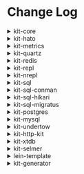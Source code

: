 # Change Log

<details>
<summary>kit-core</summary>

### `io.github.kit-clj/kit-core {:mvn/version "1.0.1"}`

- Change: Bump dependencies

### `io.github.kit-clj/kit-core {:mvn/version "1.0.0"}`

- Initial release
</details>



<details>
<summary>kit-hato</summary>

### `io.github.kit-clj/kit-hato {:mvn/version "1.0.0"}`

- Initial release
</details>



<details>
<summary>kit-metrics</summary>

### `io.github.kit-clj/kit-metrics {:mvn/version "1.0.2"}`

- Change: Bump dependencies

### `io.github.kit-clj/kit-metrics {:mvn/version "1.0.1"}`

- Breaking fix: metric definitions API is broken

### `io.github.kit-clj/kit-metrics {:mvn/version "1.0.0"}`

- Initial release
</details>



<details>
<summary>kit-quartz</summary>

### `io.github.kit-clj/kit-quartz {:mvn/version "1.0.1"}`

- bump dependencies

### `io.github.kit-clj/kit-quartz {:mvn/version "1.0.0"}`

- Initial release
</details>



<details>
<summary>kit-redis</summary>

### `io.github.kit-clj/kit-redis {:mvn/version "1.0.2"}`

- bump dependencies

### `io.github.kit-clj/kit-redis {:mvn/version "1.0.1"}`

- Change: `key-for` uses CacheKey protocol to convert based on type, defaulting to hashing Objects instead of `pr-str`
- Change: `key-for` ignores prefixing keys when there is no default `key-prefix` in the component config

### `io.github.kit-clj/kit-redis {:mvn/version "1.0.0"}`

- Initial release
</details>



<details>
<summary>kit-repl</summary>

### `io.github.kit-clj/kit-repl {:mvn/version "1.0.1"}`

- Fix: ensure org.clojure/tools.logging is included in deps in case used as standalone

### `io.github.kit-clj/kit-repl {:mvn/version "1.0.0"}`

- Initial release
</details>



<details>
<summary>kit-nrepl</summary>

### `io.github.kit-clj/kit-nrepl {:mvn/version "1.0.0"}`

- Initial release
</details>



<details>
<summary>kit-sql</summary>

### `io.github.kit-clj/kit-sql {:mvn/version "1.1.1"}`

- bump dependencies

### `io.github.kit-clj/kit-sql {:mvn/version "1.1.0"}`

- Change: Now just a bare bones wrapper that imports kit-sql-conman and kit-sql-migratus for compatibility purposes

### `io.github.kit-clj/kit-sql {:mvn/version "1.0.0"}`

- Initial release
</details>



<details>
<summary>kit-sql-conman</summary>

### `io.github.kit-clj/kit-sql-conman {:mvn/version "1.0.2"}`

- bump dependencies

### `io.github.kit-clj/kit-sql-conman {:mvn/version "1.0.1"}`

- Fix: Remove unused reference to conman in require

### `io.github.kit-clj/kit-sql-conman {:mvn/version "1.0.0"}`

- Initial release
</details>



<details>
<summary>kit-sql-hikari</summary>

### `io.github.kit-clj/kit-sql-hikari {:mvn/version "1.0.1"}`

- Initial release

</details>



<details>
<summary>kit-sql-migratus</summary>

### `io.github.kit-clj/kit-sql-migratus {:mvn/version "1.0.0"}`

- Initial release
</details>



<details>
<summary>kit-postgres</summary>

### `io.github.kit-clj/kit-postgres {:mvn/version "1.0.1"}`

- bump dependencies

### `io.github.kit-clj/kit-postgres {:mvn/version "1.0.0"}`

- Initial release
</details>



<details>
<summary>kit-mysql</summary>

### `io.github.kit-clj/kit-mysql {:mvn/version "1.0.1"}`

- bump dependencies

### `io.github.kit-clj/kit-mysql {:mvn/version "1.0.0"}`

- Initial release [PR #18](https://github.com/kit-clj/kit/pull/18)
</details>



<details>
<summary>kit-undertow</summary>

### `io.github.kit-clj/kit-undertow {:mvn/version "1.0.1"}`

- Fix: ensure org.clojure/tools.logging is included in deps in case used as standalone

### `io.github.kit-clj/kit-undertow {:mvn/version "1.0.0"}`

- Initial release
</details>



<details>
<summary>kit-http-kit</summary>

### `io.github.kit-clj/kit-http-kit {:mvn/version "1.0.1"}`

- Change: Bump dependencies

### `io.github.kit-clj/kit-http-kit {:mvn/version "1.0.0"}`

- Initial release
</details>



<details>
<summary>kit-xtdb</summary>

### `io.github.kit-clj/kit-xtdb {:mvn/version "1.0.1"}`

- Bump dependencies

### `io.github.kit-clj/kit-xtdb {:mvn/version "1.0.0"}`

- Initial release
</details>



<details>
<summary>kit-selmer</summary>

### `io.github.kit-clj/kit-selmer {:mvn/version "1.0.1"}`

- Change: Bump dependencies

### `io.github.kit-clj/kit-selmer {:mvn/version "1.0.0"}`

- Initial release
</details>



<details>
<summary>lein-template</summary>

### `io.github.kit-clj/lein-template {:mvn/version "0.1.22"}`

- bump kit-generator

### `io.github.kit-clj/lein-template {:mvn/version "0.1.21"}`

- bump dependencies

### `io.github.kit-clj/lein-template {:mvn/version "0.1.20"}`

- bump kit-xtdb

### `io.github.kit-clj/lein-template {:mvn/version "0.1.19"}`

- add rocksdb and xtdb http server for dev profile (thanks [@green-coder](https://github.com/green-coder))

### `io.github.kit-clj/lein-template {:mvn/version "0.1.18"}`

- fix cookie name in incorrect place (thanks [@jaimesangcap](https://github.com/jaimesangcap))

### `io.github.kit-clj/lein-template {:mvn/version "0.1.17"}`

- fix issue with default cookie session store configuration 
- bump to `org.clojure/clojure {:mvn/version "1.11.1"}`

### `io.github.kit-clj/lein-template {:mvn/version "0.1.16"}`

- bump to `io.github.kit-clj/kit-sql-conman {:mvn/version "1.0.1"}`

### `io.github.kit-clj/lein-template {:mvn/version "0.1.15"}`

- bump to `org.clojure/clojure {:mvn/version "1.11.0"}`
- bump to `metosin/reitit {:mvn/version "0.5.17"}`
- include deps hot loading by default

### `io.github.kit-clj/lein-template {:mvn/version "0.1.12"}`
- added `clojure.tools.namespace.rep/refresh` in `user` namespace
- added `bb.edn` script with tasks for starting nREPL, testing, and building an uberjar  
  
### `io.github.kit-clj/lein-template {:mvn/version "0.1.11"}`

- Change default cookie secret to randomly generated secret at template generation
  
### `io.github.kit-clj/lein-template {:mvn/version "0.1.10"}`
  
- Fix missing require in test utils
- Add test stub in template

### `io.github.kit-clj/lein-template {:mvn/version "0.1.9"}`

- Add symlink to kit libs so no need to manually bump versions when releasing template
- Update Dockerfile
- Refactor sql profiles
- Add clj-kondo cache to default gitignore

### `io.github.kit-clj/lein-template {:mvn/version "0.1.8"}`

- Update kit-generator lib

### `io.github.kit-clj/lein-template {:mvn/version "0.1.7"}`

- Update log config to exclude jgit debug noise

### `io.github.kit-clj/lein-template {:mvn/version "0.1.6"}`

- Template updated for the sql variants

### `io.github.kit-clj/lein-template {:mvn/version "0.1.5"}`

- New: Add `+socket-repl` profile for socket REPL
- Change: Default socket REPL host changed to `"127.0.0.1"`
- Change: Bump dependencies
- Change: Remove `kit-repl` library from default template profile
- Change: Remove `+bare` profile
- Change: Make socket repl as default in `+full` profile

### `io.github.kit-clj/lein-template {:mvn/version "0.1.4"}`

- Change: Add `nrepl` and `cider` deps aliases in template as default

### `io.github.kit-clj/lein-template {:mvn/version "0.1.3"}`

- Change: Default socket REPL port to 7200
- Fix: Default local nREPL port to 127.0.0.1

### `io.github.kit-clj/lein-template {:mvn/version "0.1.2"}`

- Change: Add `+nrepl` profile
- Change: Bump `kit-redis` to 1.0.1
- Change: Bump `kit-undertow` to 1.0.1
- Change: Bump `kit-repl` to 1.0.1

### `io.github.kit-clj/lein-template {:mvn/version "0.1.1"}`

- Change: repository URL for public modules to use HTTPS instead of SSH URL. Prevents breakage when SSH key fails to load

### `io.github.kit-clj/lein-template {:mvn/version "0.1.0"}`

- Initial ALPHA release, API subject to change
</details>



<details>
<summary>kit-generator</summary>

### `io.github.kit-clj/kit-generator {:mvn/version "0.1.5"}`

- New: `feature-requires` support for modules to chain deep merge features 

### `io.github.kit-clj/kit-generator {:mvn/version "0.1.4"}`

- bump dependencies

### `io.github.kit-clj/kit-generator {:mvn/version "0.1.3"}`

- Fix issue with [git clone](https://github.com/kit-clj/kit/pull/30)

### `io.github.kit-clj/kit-generator {:mvn/version "0.1.2"}`

- New: Snippet generation
- Change: Bump dependencies

### `io.github.kit-clj/kit-generator {:mvn/version "0.1.0"}`

- Initial ALPHA release, API subject to change
</details>


